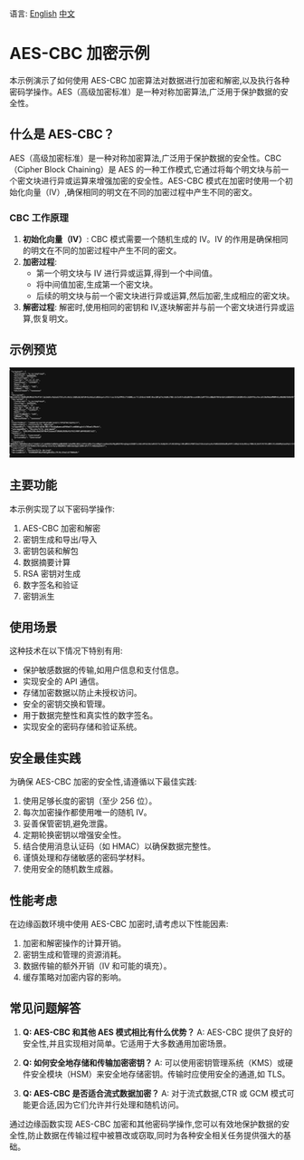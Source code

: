 <div align="left">
  语言:
  <a title="英文" href="README.md">English</a>
  <a title="中文" href="README.zh-CN.md">中文</a>
</div>

# AES-CBC 加密示例

本示例演示了如何使用 AES-CBC 加密算法对数据进行加密和解密,以及执行各种密码学操作。AES（高级加密标准）是一种对称加密算法,广泛用于保护数据的安全性。

## 什么是 AES-CBC？

AES（高级加密标准）是一种对称加密算法,广泛用于保护数据的安全性。CBC（Cipher Block Chaining）是 AES 的一种工作模式,它通过将每个明文块与前一个密文块进行异或运算来增强加密的安全性。AES-CBC 模式在加密时使用一个初始化向量（IV）,确保相同的明文在不同的加密过程中产生不同的密文。

### CBC 工作原理

1. **初始化向量（IV）**: CBC 模式需要一个随机生成的 IV。IV 的作用是确保相同的明文在不同的加密过程中产生不同的密文。
2. **加密过程**:
   - 第一个明文块与 IV 进行异或运算,得到一个中间值。
   - 将中间值加密,生成第一个密文块。
   - 后续的明文块与前一个密文块进行异或运算,然后加密,生成相应的密文块。
3. **解密过程**: 解密时,使用相同的密钥和 IV,逐块解密并与前一个密文块进行异或运算,恢复明文。

## 示例预览

![AES-CBC 示例预览](../../assets/images/aes-cbc-preview.avif)

## 主要功能

本示例实现了以下密码学操作:

1. AES-CBC 加密和解密
2. 密钥生成和导出/导入
3. 密钥包装和解包
4. 数据摘要计算
5. RSA 密钥对生成
6. 数字签名和验证
7. 密钥派生

## 使用场景

这种技术在以下情况下特别有用:

- 保护敏感数据的传输,如用户信息和支付信息。
- 实现安全的 API 通信。
- 存储加密数据以防止未授权访问。
- 安全的密钥交换和管理。
- 用于数据完整性和真实性的数字签名。
- 实现安全的密码存储和验证系统。

## 安全最佳实践

为确保 AES-CBC 加密的安全性,请遵循以下最佳实践:

1. 使用足够长度的密钥（至少 256 位）。
2. 每次加密操作都使用唯一的随机 IV。
3. 妥善保管密钥,避免泄露。
4. 定期轮换密钥以增强安全性。
5. 结合使用消息认证码（如 HMAC）以确保数据完整性。
6. 谨慎处理和存储敏感的密码学材料。
7. 使用安全的随机数生成器。

## 性能考虑

在边缘函数环境中使用 AES-CBC 加密时,请考虑以下性能因素:

1. 加密和解密操作的计算开销。
2. 密钥生成和管理的资源消耗。
3. 数据传输的额外开销（IV 和可能的填充）。
4. 缓存策略对加密内容的影响。

## 常见问题解答

1. **Q: AES-CBC 和其他 AES 模式相比有什么优势？**
   A: AES-CBC 提供了良好的安全性,并且实现相对简单。它适用于大多数通用加密场景。

2. **Q: 如何安全地存储和传输加密密钥？**
   A: 可以使用密钥管理系统（KMS）或硬件安全模块（HSM）来安全地存储密钥。传输时应使用安全的通道,如 TLS。

3. **Q: AES-CBC 是否适合流式数据加密？**
   A: 对于流式数据,CTR 或 GCM 模式可能更合适,因为它们允许并行处理和随机访问。

通过边缘函数实现 AES-CBC 加密和其他密码学操作,您可以有效地保护数据的安全性,防止数据在传输过程中被篡改或窃取,同时为各种安全相关任务提供强大的基础。